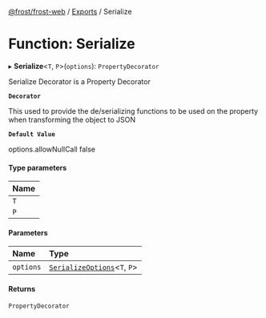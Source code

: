 [@frost/frost-web](../modules.md) / [Exports](../modules.md) / Serialize

# Function: Serialize

▸ **Serialize**<`T`, `P`\>(`options`): `PropertyDecorator`

Serialize Decorator is a Property Decorator

**`Decorator`**

This used to provide the de/serializing functions to be used on the property when transforming the object to JSON

**`Default Value`**

options.allowNullCall false

#### Type parameters

| Name |
| :------ |
| `T` |
| `P` |

#### Parameters

| Name | Type |
| :------ | :------ |
| `options` | [`SerializeOptions`](../types/SerializeOptions.md)<`T`, `P`\> |

#### Returns

`PropertyDecorator`
